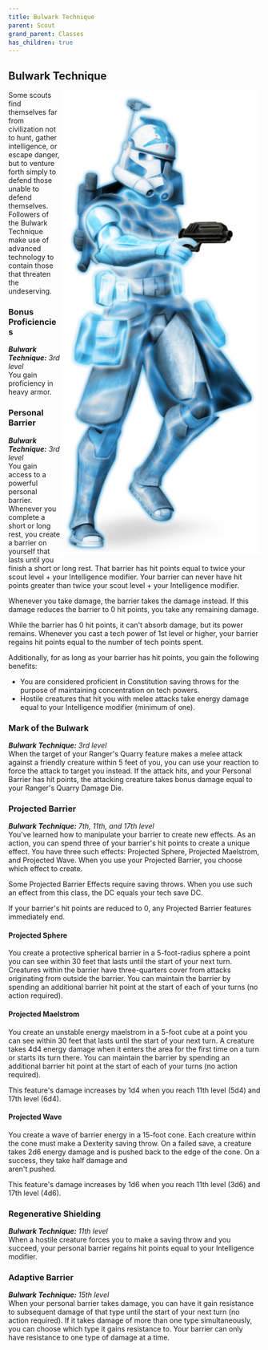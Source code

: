 ```yaml
---
title: Bulwark Technique
parent: Scout
grand_parent: Classes
has_children: true
---
```


## Bulwark Technique

<img src='../../../../zzImages/Classes/scout_bulwark.png' style='float:right; width:400px;'>

Some scouts find themselves far from civilization not to hunt, gather intelligence, or escape danger, but to venture forth simply to defend those unable to defend themselves. Followers of the Bulwark Technique make use of advanced technology to contain those that threaten the undeserving.

### Bonus Proficiencies
_**Bulwark Technique:** 3rd level_<br>
You gain proficiency in heavy armor.

### Personal Barrier
_**Bulwark Technique:** 3rd level_<br>
You gain access to a powerful personal barrier. Whenever you complete a short or long rest, you create a barrier on yourself that lasts until you finish a short or long rest. That barrier has hit points equal to twice your scout level + your Intelligence modifier. Your barrier can never have hit points greater than twice your scout level + your Intelligence modifier.

Whenever you take damage, the barrier takes the damage instead. If this damage reduces the barrier to 0 hit points, you take any remaining damage.

While the barrier has 0 hit points, it can't absorb damage, but its power remains. Whenever you cast a tech power of 1st level or higher, your barrier regains hit points equal to the number of tech points spent.

Additionally, for as long as your barrier has hit points, you gain the following benefits:
- You are considered proficient in Constitution saving throws for the purpose of maintaining concentration on tech powers.
- Hostile creatures that hit you with melee attacks take energy damage equal to your Intelligence modifier (minimum of one).

### Mark of the Bulwark
_**Bulwark Technique:** 3rd level_<br>
When the target of your Ranger's Quarry feature makes a melee attack against a friendly creature within 5 feet of you, you can use your reaction to force the attack to target you instead. If the attack hits, and your Personal Barrier has hit points, the attacking creature takes bonus damage equal to your Ranger's Quarry Damage Die.

### Projected Barrier
_**Bulwark Technique:** 7th, 11th, and 17th level_<br>
You've learned how to manipulate your barrier to create new effects. As an action, you can spend three of your barrier's hit points to create a unique effect. You have three such effects: Projected Sphere, Projected Maelstrom, and Projected Wave. When you use your Projected Barrier, you choose which effect to create.

Some Projected Barrier Effects require saving throws. When you use such an effect from this class, the DC equals your tech save DC.

If your barrier's hit points are reduced to 0, any Projected Barrier features immediately end.

#### Projected Sphere
You create a protective spherical barrier in a 5-foot-radius sphere a point you can see within 30 feet that lasts until the start of your next turn. Creatures within the barrier have three-quarters cover from attacks originating from outside the barrier. You can maintain the barrier by spending an additional barrier hit point at the start of each of your turns (no action required).

#### Projected Maelstrom
You create an unstable energy maelstrom in a 5-foot cube at a point you can see within 30 feet that lasts until the start of your next turn. A creature takes 4d4 energy damage when it enters the area for the first time on a turn or starts its turn there. You can maintain the barrier by spending an additional barrier hit point at the start of each of your turns (no action required). 

This feature's damage increases by 1d4 when you reach 11th level (5d4) and 17th level (6d4).

#### Projected Wave
You create a wave of barrier energy in a 15-foot cone. Each creature within the cone must make a Dexterity saving throw. On a failed save, a creature takes 2d6 energy damage and is pushed back to the edge of the cone. On a success, they take half damage and<br> aren't pushed.

This feature's damage increases by 1d6 when you reach 11th level (3d6) and 17th level (4d6).

### Regenerative Shielding
_**Bulwark Technique:** 11th level_<br>
When a hostile creature forces you to make a saving throw and you succeed, your personal barrier regains hit points equal to your Intelligence modifier.

### Adaptive Barrier
_**Bulwark Technique:** 15th level_<br>
When your personal barrier takes damage, you can have it gain resistance to subsequent damage of that type until the start of your next turn (no action required). If it takes damage of more than one type simultaneously, you can choose which type it gains resistance to. Your barrier can only have resistance to one type of damage at a time.
